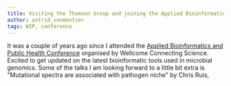 ```yaml
---
title: Visiting the Thomson Group and joining the Applied Bioinformatics and Public Health Microbiology Conference
author: astrid_vonmentzer
tags: WIP, conference
---
```


It was a couple of years ago since I attended the [Applied Bioinformatics and Public Health Conference](https://coursesandconferences.wellcomeconnectingscience.org/event/applied-bioinformatics-public-health-microbiology-20230503/) organised by Wellcome Connecting Science. Excited to get updated on the latest bioinformatic tools used in microbial genomics. Some of the talks I am looking forward to a little bit extra is "Mutational spectra are associated with pathogen niche" by Chris Ruis, 
